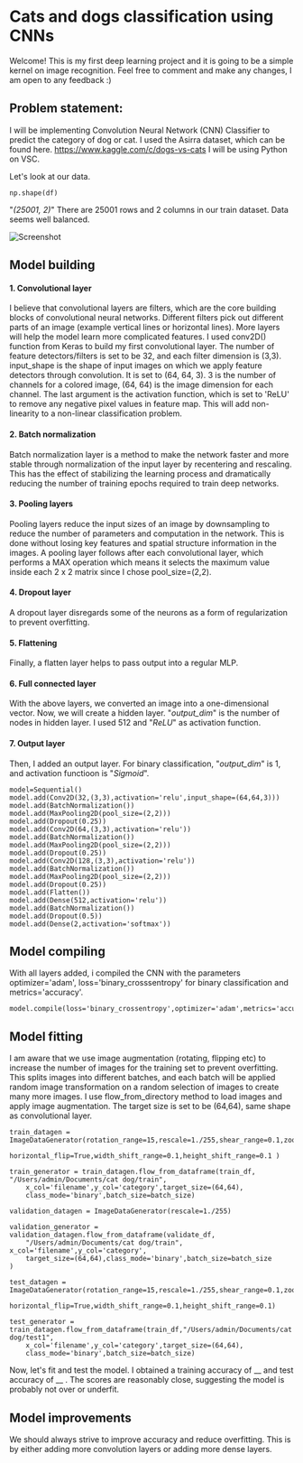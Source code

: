 # Cats and dogs classification using CNNs 

Welcome! This is my first deep learning project and it is going to be a simple kernel on image recognition. Feel free to comment and make any changes, I am open to any feedback :) 

## Problem statement: 
I will be implementing Convolution Neural Network (CNN) Classifier to predict the category of dog or cat. I used the Asirra dataset, which can be found here. https://www.kaggle.com/c/dogs-vs-cats
I will be using Python on VSC. 

Let's look at our data. 
```
np.shape(df)
```
"*(25001, 2)*"
There are 25001 rows and 2 columns in our train dataset. Data seems well balanced. 

![Screenshot](Screenshot1.png)



## Model building 

#### 1. Convolutional layer 
I believe that convolutional layers are filters, which are the core building blocks of convolutional neural networks. Different filters pick out different parts of an image (example vertical lines or horizontal lines). More layers will help the model learn more complicated features. 
I used conv2D() function from Keras to build my first convolutional layer. The number of feature detectors/filters is set to be 32, and each filter dimension is (3,3). 
input_shape is the shape of input images on which we apply feature detectors through convolution. It is set to (64, 64, 3). 3 is the number of channels for a colored image, (64, 64) is the image dimension for each channel. 
The last argument is the activation function, which is set to 'ReLU' to remove any negative pixel values in feature map. This will add non-linearity to a non-linear classification problem. 

#### 2. Batch normalization 
Batch normalization layer is a method to make the network faster and more stable through normalization of the input layer by recentering and rescaling. This has the effect of stabilizing the learning process and dramatically reducing the number of training epochs required to train deep networks. 

#### 3. Pooling layers 
Pooling layers reduce the input sizes of an image by downsampling to reduce the number of parameters and computation in the network. This is done without losing key features and spatial structure information in the images. 
A pooling layer follows after each convolutional layer, which performs a MAX operation which means it selects the maximum value inside each 2 x 2 matrix since I chose pool_size=(2,2).

#### 4. Dropout layer 
A dropout layer disregards some of the neurons as a form of regularization to prevent overfitting. 

#### 5. Flattening 
Finally, a flatten layer helps to pass output into a regular MLP. 

#### 6. Full connected layer 
With the above layers, we converted an image into a one-dimensional vector. Now, we will create a hidden layer. "*output_dim*" is the number of nodes in hidden layer. I used 512 and "*ReLU*" as activation function. 

#### 7. Output layer 
Then, I added an output layer. For binary classification, "*output_dim*" is 1, and activation functioon is "*Sigmoid*". 

```
model=Sequential()
model.add(Conv2D(32,(3,3),activation='relu',input_shape=(64,64,3)))
model.add(BatchNormalization())
model.add(MaxPooling2D(pool_size=(2,2)))
model.add(Dropout(0.25))
model.add(Conv2D(64,(3,3),activation='relu'))
model.add(BatchNormalization())
model.add(MaxPooling2D(pool_size=(2,2)))
model.add(Dropout(0.25))
model.add(Conv2D(128,(3,3),activation='relu'))
model.add(BatchNormalization())
model.add(MaxPooling2D(pool_size=(2,2)))
model.add(Dropout(0.25))
model.add(Flatten())
model.add(Dense(512,activation='relu'))
model.add(BatchNormalization())
model.add(Dropout(0.5))
model.add(Dense(2,activation='softmax'))
```


## Model compiling 
With all layers added, i compiled the CNN with the parameters optimizer='adam', loss='binary_crosssentropy' for binary classification and metrics='accuracy'. 

```
model.compile(loss='binary_crossentropy',optimizer='adam',metrics='accuracy')
```


## Model fitting 
I am aware that we use image augmentation (rotating, flipping etc) to increase the number of images for the training set to prevent overfitting. This splits images into different batches, and each batch will be applied random image transformation on a random selection of images to create many more images. 
I use flow_from_directory method to load images and apply image augmentation. The target size is set to be (64,64), same shape as convolutional layer. 

```
train_datagen = ImageDataGenerator(rotation_range=15,rescale=1./255,shear_range=0.1,zoom_range=0.2,
                                horizontal_flip=True,width_shift_range=0.1,height_shift_range=0.1 )

train_generator = train_datagen.flow_from_dataframe(train_df, "/Users/admin/Documents/cat dog/train", 
    x_col='filename',y_col='category',target_size=(64,64),
    class_mode='binary',batch_size=batch_size)

validation_datagen = ImageDataGenerator(rescale=1./255)

validation_generator = validation_datagen.flow_from_dataframe(validate_df, 
    "/Users/admin/Documents/cat dog/train", x_col='filename',y_col='category',
    target_size=(64,64),class_mode='binary',batch_size=batch_size
)

test_datagen = ImageDataGenerator(rotation_range=15,rescale=1./255,shear_range=0.1,zoom_range=0.2,
                                horizontal_flip=True,width_shift_range=0.1,height_shift_range=0.1)

test_generator = train_datagen.flow_from_dataframe(train_df,"/Users/admin/Documents/cat dog/test1",
    x_col='filename',y_col='category',target_size=(64,64),
    class_mode='binary',batch_size=batch_size)
```

Now, let's fit and test the model. I obtained a training accuracy of __ and test accuracy of __ . The scores are reasonably close, suggesting the model is probably not over or underfit.


## Model improvements 
We should always strive to improve accuracy and reduce overfitting. This is by either adding more convolution layers or adding more dense layers.

